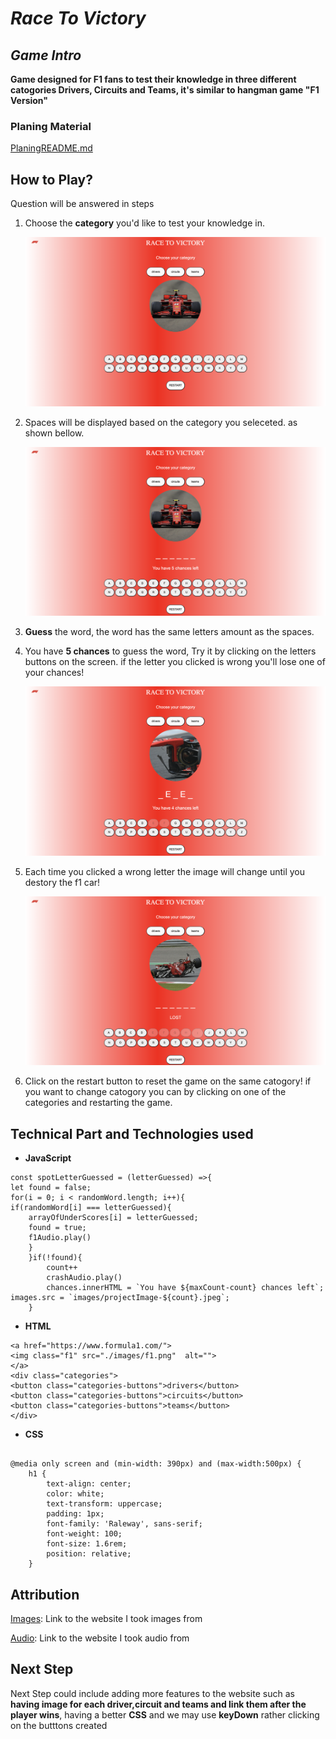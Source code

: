 # ***Race To Victory*** 

## ***Game Intro***
**Game designed for **F1** fans to test their knowledge in three different catogories Drivers, Circuits and Teams, it's similar to hangman game "F1 Version"**

### Planing Material

[PlaningREADME.md](https://github.com/qassimalhamad/RaceToVictory/blob/main/planingREADME.md)


## How to Play?
Question will be answered in steps 

1. Choose the **category** you'd like to test your knowledge in.

	![alt text](./images/projectpic1.jpg)

2. Spaces will be displayed based on the category you seleceted. as shown bellow.

	![alt text](./images/projectpic2.jpg)

3. **Guess** the word, the word has the same letters amount as the spaces.

4. You have **5 chances** to guess the word, Try it by clicking on the letters buttons on the screen. if the letter you clicked is wrong you'll lose one of your chances!

	![alt text](./images/projectpic3.jpg)



5. Each time you clicked a wrong letter the image will change until you destory the f1 car!

	![alt text](./images/projectpic4.jpg)

6. Click on the restart button to reset the game on the same catogory! if you want to change catogory you can by clicking on one of the categories and restarting the game.


## Technical Part and Technologies used
* **JavaScript** 

```
const spotLetterGuessed = (letterGuessed) =>{
let found = false;
for(i = 0; i < randomWord.length; i++){
if(randomWord[i] === letterGuessed){
    arrayOfUnderScores[i] = letterGuessed;
    found = true;
    f1Audio.play()
    }
    }if(!found){
        count++
        crashAudio.play()
        chances.innerHTML = `You have ${maxCount-count} chances left`;
images.src = `images/projectImage-${count}.jpeg`;
    }
```
* **HTML**
``` 
<a href="https://www.formula1.com/">
<img class="f1" src="./images/f1.png"  alt="">
</a>
<div class="categories">
<button class="categories-buttons">drivers</button>
<button class="categories-buttons">circuits</button>
<button class="categories-buttons">teams</button>
</div>
```
* **CSS**
```

@media only screen and (min-width: 390px) and (max-width:500px) {
    h1 { 
        text-align: center;
        color: white;
        text-transform: uppercase;
        padding: 1px;
        font-family: 'Raleway', sans-serif;
        font-weight: 100;
        font-size: 1.6rem;
        position: relative;
    }
```

## **Attribution**
[Images](https://gemini.google.com/): Link to the website I took images from
	
[Audio](https://pixabay.com/sound-effects/search/car-crash/): Link to the website I took audio from

## Next Step
Next Step could include adding more features to the website such as **having image for each driver,circuit and teams and link them after the player wins**, having a better **CSS** and we may use **keyDown** rather clicking on the butttons created